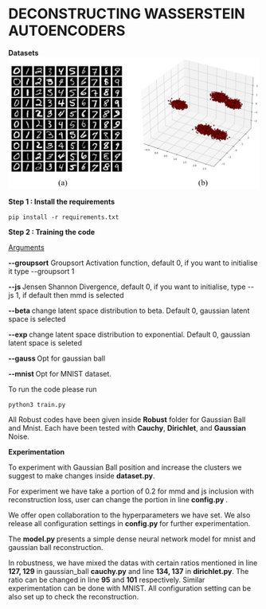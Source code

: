# DECONSTRUCTING WASSERSTEIN AUTOENCODERS
<b> Datasets </b>
![Datasets](https://github.com/Thecoder1012/Decons_Wae/blob/main/assets/dataset.png)


<b> Step 1 : Install the requirements</b>
````
pip install -r requirements.txt
````

<b> Step 2 : Training the code</b>

<ins>Arguments</ins>

<b> **--groupsort**</b> Groupsort Activation function, default 0, if you want to initialise it type --groupsort 1

<b> **--js** </b> Jensen Shannon Divergence, default 0, if you want to initialise, type --js 1, if default then mmd is selected

<b> **--beta** </b> change latent space distribution to beta. Default 0, gaussian latent space is selected

<b> **--exp** </b> change latent space distribution to exponential. Default 0, gaussian latent space is seleted

<b> **--gauss** </b> Opt for gaussian ball

<b> **--mnist** </b> Opt for MNIST dataset.

To run the code please run
````
python3 train.py
````

All Robust codes have been given inside **Robust** folder for Gaussian Ball and Mnist. Each have been tested with **Cauchy**, **Dirichlet**, and **Gaussian** Noise.

**Experimentation** 

To experiment with Gaussian Ball position and increase the clusters we suggest to make changes inside <b>dataset.py</b>.

For experiment we have take a portion of 0.2 for mmd and js inclusion with reconstruction loss, user can change the portion in line <b> config.py </b>.

We offer open collaboration to the hyperparameters we have set. We also release all configuration settings in <b> config.py </b> for further experimentation.

The <b> model.py </b> presents a simple dense neural network model for mnist and gaussian ball reconstruction.

In robustness, we have mixed the datas with certain ratios mentioned in line **127, 129** in gaussian_ball **cauchy.py** and line **134, 137** in **dirichlet.py**. The ratio can be changed in line **95** and **101** respectively.
Similar experimentation can be done with MNIST. All configuration setting can be also set up to check the reconstruction.
